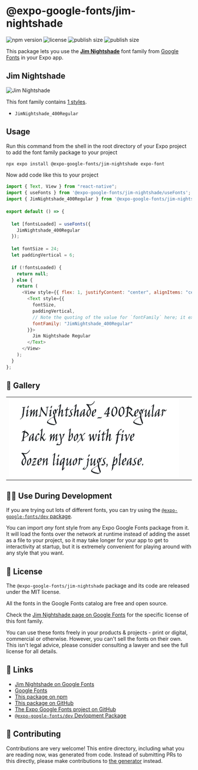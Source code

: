 # @expo-google-fonts/jim-nightshade

![npm version](https://flat.badgen.net/npm/v/@expo-google-fonts/jim-nightshade)
![license](https://flat.badgen.net/github/license/expo/google-fonts)
![publish size](https://flat.badgen.net/packagephobia/install/@expo-google-fonts/jim-nightshade)
![publish size](https://flat.badgen.net/packagephobia/publish/@expo-google-fonts/jim-nightshade)

This package lets you use the [**Jim Nightshade**](https://fonts.google.com/specimen/Jim+Nightshade) font family from [Google Fonts](https://fonts.google.com/) in your Expo app.

## Jim Nightshade

![Jim Nightshade](./font-family.png)

This font family contains [1 styles](#-gallery).

- `JimNightshade_400Regular`

## Usage

Run this command from the shell in the root directory of your Expo project to add the font family package to your project

```sh
npx expo install @expo-google-fonts/jim-nightshade expo-font
```

Now add code like this to your project

```js
import { Text, View } from "react-native";
import { useFonts } from '@expo-google-fonts/jim-nightshade/useFonts';
import { JimNightshade_400Regular } from '@expo-google-fonts/jim-nightshade/400Regular';

export default () => {

  let [fontsLoaded] = useFonts({
    JimNightshade_400Regular
  });

  let fontSize = 24;
  let paddingVertical = 6;

  if (!fontsLoaded) {
    return null;
  } else {
    return (
      <View style={{ flex: 1, justifyContent: "center", alignItems: "center" }}>
        <Text style={{
          fontSize,
          paddingVertical,
          // Note the quoting of the value for `fontFamily` here; it expects a string!
          fontFamily: "JimNightshade_400Regular"
        }}>
          Jim Nightshade Regular
        </Text>
      </View>
    );
  }
};
```

## 🔡 Gallery


||||
|-|-|-|
|![JimNightshade_400Regular](./400Regular/JimNightshade_400Regular.ttf.png)||||


## 👩‍💻 Use During Development

If you are trying out lots of different fonts, you can try using the [`@expo-google-fonts/dev` package](https://github.com/expo/google-fonts/tree/master/font-packages/dev#readme).

You can import _any_ font style from any Expo Google Fonts package from it. It will load the fonts over the network at runtime instead of adding the asset as a file to your project, so it may take longer for your app to get to interactivity at startup, but it is extremely convenient for playing around with any style that you want.


## 📖 License

The `@expo-google-fonts/jim-nightshade` package and its code are released under the MIT license.

All the fonts in the Google Fonts catalog are free and open source.

Check the [Jim Nightshade page on Google Fonts](https://fonts.google.com/specimen/Jim+Nightshade) for the specific license of this font family.

You can use these fonts freely in your products & projects - print or digital, commercial or otherwise. However, you can't sell the fonts on their own. This isn't legal advice, please consider consulting a lawyer and see the full license for all details.

## 🔗 Links

- [Jim Nightshade on Google Fonts](https://fonts.google.com/specimen/Jim+Nightshade)
- [Google Fonts](https://fonts.google.com/)
- [This package on npm](https://www.npmjs.com/package/@expo-google-fonts/jim-nightshade)
- [This package on GitHub](https://github.com/expo/google-fonts/tree/master/font-packages/jim-nightshade)
- [The Expo Google Fonts project on GitHub](https://github.com/expo/google-fonts)
- [`@expo-google-fonts/dev` Devlopment Package](https://github.com/expo/google-fonts/tree/master/font-packages/dev)

## 🤝 Contributing

Contributions are very welcome! This entire directory, including what you are reading now, was generated from code. Instead of submitting PRs to this directly, please make contributions to [the generator](https://github.com/expo/google-fonts/tree/master/packages/generator) instead.

